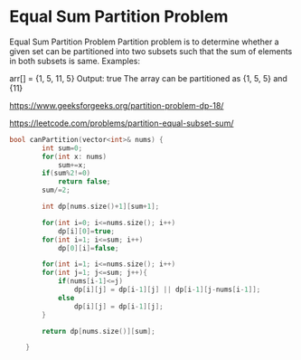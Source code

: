 # Equal Sum Partition Problem

Equal Sum Partition Problem
Partition problem is to determine whether a given set can be partitioned into two subsets such that the sum of elements in both subsets is same.
Examples:

arr[] = {1, 5, 11, 5}
Output: true
The array can be partitioned as {1, 5, 5} and {11}

https://www.geeksforgeeks.org/partition-problem-dp-18/

https://leetcode.com/problems/partition-equal-subset-sum/

```cpp
bool canPartition(vector<int>& nums) {
        int sum=0;
        for(int x: nums)
            sum+=x;
        if(sum%2!=0)
            return false;
        sum/=2;

        int dp[nums.size()+1][sum+1];

        for(int i=0; i<=nums.size(); i++)
            dp[i][0]=true;
        for(int i=1; i<=sum; i++)
            dp[0][i]=false;

        for(int i=1; i<=nums.size(); i++)
        for(int j=1; j<=sum; j++){
            if(nums[i-1]<=j)
                dp[i][j] = dp[i-1][j] || dp[i-1][j-nums[i-1]];
            else
                dp[i][j] = dp[i-1][j];
        }

        return dp[nums.size()][sum];

    }
```
